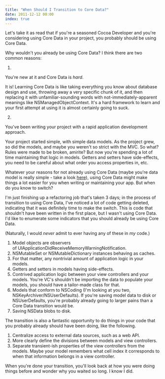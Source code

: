 ```yaml
---
title: "When Should I Transition to Core Data?"
date: 2011-12-12 00:00
index: true
---
```


Let's take it as read that if you're a seasoned Cocoa Developer and you're considering using Core Data in your project, you probably should be using Core Data.

Why wouldn't you already be using Core Data? I think there are two common reasons:

1. 

You're new at it and Core Data is _hard_.

It is! Learning Core Data is like taking everything you know about database design and use, throwing away a very specific chunk of it, and then replacing it with unfamiliar-sounding words with not-immediately-apparent meanings like NSManagedObjectContext. It's a hard framework to learn and your first attempt at using it is almost certainly going to suck.

2. 

You've been writing your project with a rapid application development approach.

Your project started simple, with simple data models. As the project grew, so did the models, and maybe you weren't so strict with the MVC. So what? Rules were made to be broken, amirite? But now you're spending a lot of time maintaining that logic in models. Getters and setters have side-effects, you need to be careful about what order you access properties in, etc.

Whatever your reasons for not already using Core Data (maybe you're data model is really simple - take a look [here](https://github.com/nulayer/NULevelDB)), using Core Data might make things a lot easier for you when writing or maintaining your app. But when do you know to switch?

I'm just finishing up a refactoring job that's taken 3 days; in the process of transition to using Core Data, I've noticed a lot of code getting deleted, indicating that it was definitely time to make the switch. This is code that shouldn't have been written in the first place, but I wasn't using Core Data. I'd like to enumerate some indicators that you should already be using Core Data.

(Naturally, I would _never_ admit to ever having any of these in _my_&nbsp;code.)

1. Model objects are observers of&nbsp;UIApplicationDidReceiveMemoryWarningNotification.
2. NSMutableSet or NSMutableDictionary instances behaving as caches.
3. For that matter, any nontrivial amount of application logic in your models.
4. Getters and setters in models having side-effects.
5. Contrived application logic between your view controllers and your models. You're VC's shouldn't be importing the data to populate your models, you should have a tailor-made class for that.
6. Models that conform to NSCoding (I'm looking at you two, NSKeyArchiver/NSUserDefaults). If you're saving model data to disk or NSUserDefaults, you're probably already going to larger pains than a Core Data transition would be.
7. Saving NSData blobs to disk.

The transition is also a fantastic opportunity to do things in your code that you probably already should have been doing, like the following.

1. Centralize access to external data sources, such as a web API.
2. More clearly define the divisions between models and view controllers.
3. Separate transient-ish properties of the view controllers from the models. Maybe your model remembers what cell index it corresponds to when that information belongs in a view controller.

When you're done your transition, you'll look back at how you were doing things before and wonder why you waited so long. I know I did.

<!-- more -->
